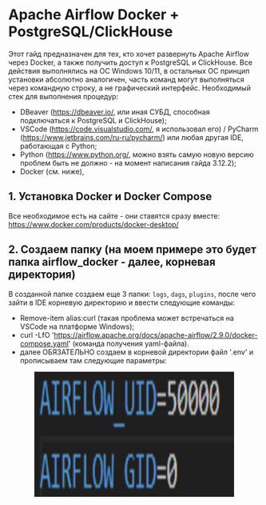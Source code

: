 # Apache Airflow Docker + PostgreSQL/ClickHouse
Этот гайд предназначен для тех, кто хочет развернуть Apache Airflow через Docker, а также получить доступ к PostgreSQL и ClickHouse. Все действия выполнялись на ОС Windows 10/11, в остальных ОС принцип установки абсолютно аналогичен, часть команд могут выполняться через командную строку, а не графический интерфейс.
Необходимый стек для выполнения процедур: 
* DBeaver (https://dbeaver.io/, или иная СУБД, способная подключаться к PostgreSQL и ClickHouse);
* VSCode (https://code.visualstudio.com/, я использовал его) / PyCharm (https://www.jetbrains.com/ru-ru/pycharm/) или любая другая IDE, работающая с Python;
* Python (https://www.python.org/, можно взять самую новую версию проблем быть не должно - на момент написания гайда 3.12.2);
* Docker (см. ниже),

## 1. Установка Docker и Docker Compose
Все необходимое есть на сайте - они ставятся сразу вместе: https://www.docker.com/products/docker-desktop/

## 2. Создаем папку (на моем примере это будет папка airflow_docker - далее, корневая директория)
В созданной папке создаем еще 3 папки: `logs`, `dags`, `plugins`, после чего зайти в IDE корневую директорию и ввести следующие команды:
* Remove-item alias:curl (такая проблема может встречаться на VSCode на платформе Windows);
* curl -LfO 'https://airflow.apache.org/docs/apache-airflow/2.9.0/docker-compose.yaml' (команда получения yaml-файла).
* далее ОБЯЗАТЕЛЬНО создаем в корневой директории файл '.env' и прописываем там следующие параметры:
<p align="center">
  <img width="400" height="250" src="https://raw.githubusercontent.com/SvgPrizrak/Apache_Airflow_Guide/main/pictures/AirFlow_Users.png">
</p>

